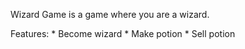 
Wizard Game is a game where you are a wizard.

Features:
    * Become wizard
    * Make potion
    * Sell potion

